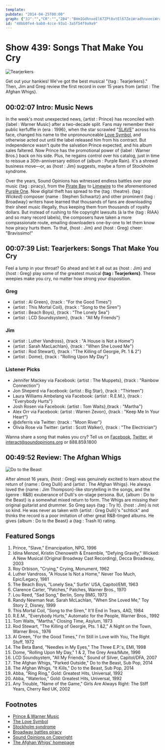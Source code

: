 ```yaml
---
template: 
pubdate: "2014-04-25T00:00"
graph: {"3J":"","CR":"","2B4":"BHm1GdhnxeEl67ZPt8xtEl67ZeiWradhnxeeiWraBQsAMeiWraBQsAMX6cfd"}
id: "40bb0fe4-bab8-4cce-93a1-3a5f54f9a9a9"
---
```






# Show 439: Songs That Make You Cry

![Tearjerkers](https://static.soundopinions.org/images/2014/crying_web2.jpg)

Get out your hankies! We've got the best musical "{tag : Tearjerkers}." Then, Jim and Greg review the first record in over 15 years from  {artist : The Afghan Whigs}.



## 00:02:07 Intro: Music News

In the week's most unexpected news, {artist : Prince} has reconciled with {label : Warner Music} after a two-decade split. Fans may remember their public kerfuffle in {era : 1996}, when the star scrawled "[SLAVE](http://www.thatericalper.com/wp-content/uploads/2014/04/prince_cheek.jpg)" across his face, changed his name to the unpronounceable [Love Symbol](https://upload.wikimedia.org/wikipedia/en/a/af/Prince_logo.svg), and otherwise acted out until the label released him from his contract. But independence wasn't quite the salvation Prince expected, and his album sales faltered. Now Prince has the promotional power of {label : Warner Bros.} back on his side. Plus, he regains control over his catalog, just in time to reissue a 30th-anniversary edition of {album : Purple Rain}. It's a shrewd business move—or, as {host : Jim} suggests, maybe a form of Stockholm syndrome.

Over the years, Sound Opinions has witnessed endless battles over pop music {tag : piracy}, from the [Pirate Bay](/show/178/) to [Limewire](/show/287/) to the aforementioned [Purple One](/show/101/). Now digital theft has spread to the {tag : theatre}. {tag : *Wicked*} composer {name : Stephen Schwartz} and other prominent {tag : Broadway} writers have learned that thousands of fans are downloading their sheet music illegally, thus keeping them from thousands of royalty dollars. But instead of rushing to file copyright lawsuits (à la the {tag : RIAA} and so many record labels), the composers have taken a more compassionate route, emailing downloaders one-by-one to let them know how piracy hurts them. To that, {host : Jim} and {host : Greg} cheer: "Bravissimo!"



## 00:07:39 List: Tearjerkers: Songs That Make You Cry

Feel a lump in your throat? Go ahead and let it all out as {host : Jim} and {host : Greg} play some of the greatest musical **{tag : Tearjerkers}**. These weepies make you cry, no matter how strong your disposition.


### Greg

- {artist : Al Green}, {track : "For the Good Times"}
- {artist : This Mortal Coil}, {track : "Song to the Siren"}
- {artist : Beach Boys}, {track : "The Lonely Sea"}
- {artist : LCD Soundsystem}, {track : "All My Friends"}


### Jim

- {artist : Luther Vandross}, {track : "A House is Not a Home"}
- {artist : Sarah MacLachlan}, {track : "When She Loved Me"}
- {artist : Rod Stewart}, {track : "The Killing of Georgie, Pt. 1 & 2"}
- {artist : Dome}, {track : "Rolling Upon My Day"}


### Listener Picks

- Jennifer Mackey via Facebook: {artist : The Muppets}, {track : "Rainbow Connection"}
- Jon Sheperd via Facebook: {artist : Big Star}, {track : "Thirteen"}
- Laura Williams Ambelang via Facebook: {artist : R.E.M.}, {track : "Everybody Hurts"}
- Josh Rosen via Facebook: {artist : Tom Waits},{track : "Martha"}
- Alex Orr via Facebook: {artist : Warren Zevon}, {track : "Keep Me In Your Heart"}
- @dxferris via Twitter: {track : "Moon River"}
- Olivia Rose via Twitter: {artist : Scott Walker}, {track : "The Electrician"}

Wanna share a song that makes you cry? Tell us on [Facebook](https://www.facebook.com/soundopinions), [Twitter](https://twitter.com/soundopinions‎), at interact@soundopinions.org or 888.859.1800



## 00:49:52 Review: The Afghan Whigs

![Do to the Beast](https://static.soundopinions.org/assets/439/2B40.jpg)

After almost 16 years, {host : Greg} was genuinely excited to learn about the return of {name : Greg Dulli} and {artist : The Afghan Whigs}. He always loved the {name : Jim Thompson}-like storytelling in the songs, and the {genre : R&B} exuberance of Dulli's on-stage persona. But, {album : Do to the Beast} is a somewhat mixed return to form. The Whigs are missing their original guitarist and drummer. So Greg says {tag : Try It}. {host : Jim} is not so kind. He was never as taken with {artist : Greg Dulli}'s "schtick" and thinks the record is a poor imitation of other great R&B-tinged albums. He gives {album : Do to the Beast} a {tag : Trash It} rating.



## Featured Songs

1. Prince, "Slave," Emancipation, NPG, 1996
2. Idina Menzel, Kristin Chenoweth & Ensemble, "Defying Gravity," Wicked: A New Musical (Original Broadway Cast Recording), Decca Broadway, 2003
3. Roy Orbison, "Crying," Crying, Monument, 1962
4. Luther Vandross, "A House Is Not a Home," Never Too Much, Epic/Legacy, 1981
5. The Beach Boys, "Lonely Sea," Surfin' USA, Capitol/EMI, 1963
6. Clarence Carter, "Patches," Patches, Warner Bros., 1970
7. Lou Reed, "Sad Song," Berlin, Sony BMG, 1973
8. Randy Newman feat. Sarah McLachlan, "When She Loved Me," Toy Story 2, Disney, 1999
9. This Mortal Coil, "Song to the Siren," It'll End in Tears, 4AD, 1984
10. R.E.M., "Everybody Hurts," Automatic for the People, Warner Bros., 1992
11. Tom Waits, "Martha," Closing Time, Asylum, 1973
12. Rod Stewart, "The Killing of Georgie, Pts. 1 &2," A Night on the Town, Warner Bros., 1976
13. Al Green, "For the Good Times," I'm Still in Love with You, The Right Stuff, 1972
14. The Beta Band, "Needles in My Eyes," The Three E.P.'s, EMI, 1998
15. Dome, "Rolling Upon My Day," 1 & 2, The Grey Area/Mute, 1996
16. LCD Soundsystem, "All My Friends," Sound of Silver, Capitol/DFA, 2007
17. The Afghan Whigs, "Parked Outside," Do to the Beast, Sub Pop, 2014
18. The Afghan Whigs, "It Kills," Do to the Beast, Sub Pop, 2014
19. Abba, "Ring Ring," Gold: Greatest Hits, Universal, 1992
20. Abba, "Waterloo," Gold: Greatest Hits, Universal, 1992
21. Any Trouble, "Name of the Game," Girls Are Always Right: The Stiff Years, Cherry Red UK, 2002



## Footnotes

- [Prince & Warner Music](http://artsbeat.blogs.nytimes.com/2014/04/18/years-after-a-bitter-fight-prince-and-warner-brothers-make-a-new-deal/?_php=true&_type=blogs&_php=true&_type=blogs&_r=1)
- [The Love Symbol](http://www.ew.com/ew/article/0,,273604,00.html)
- [Stockholm syndrome](http://medical-dictionary.thefreedictionary.com/Stockholm+syndrome)
- [Broadway battles piracy](http://www.billboard.com/biz/articles/news/publishing/6062791/wicked-composer-stephen-schwartz-joins-fight-against-sheet)
- [Sound Opinions on Copyright](http://www.soundopinions.org/show/134/#lawrencelessig)
- [The Afghan Whigs' homepage](http://theafghanwhigs.com/)